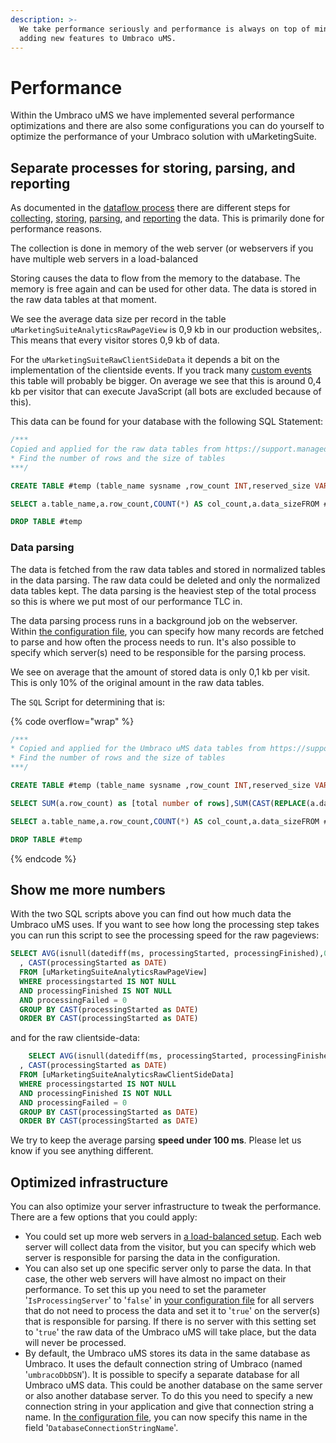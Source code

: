 ```yaml
---
description: >-
  We take performance seriously and performance is always on top of mind when
  adding new features to Umbraco uMS.
---
```


# Performance

Within the Umbraco uMS we have implemented several performance optimizations and there are also some configurations you can do yourself to optimize the performance of your Umbraco solution with uMarketingSuite.

## Separate processes for storing, parsing, and reporting

As documented in the [dataflow process](dataflow-pipeline/) there are different steps for [collecting](dataflow-pipeline/data-collection.md), [storing](dataflow-pipeline/data-storage.md), [parsing](dataflow-pipeline/data-parsing.md), and [reporting](dataflow-pipeline/reporting.md) the data. This is primarily done for performance reasons.

The collection is done in memory of the web server (or webservers if you have multiple web servers in a load-balanced

Storing causes the data to flow from the memory to the database. The memory is free again and can be used for other data. The data is stored in the raw data tables at that moment.

We see the average data size per record in the table `uMarketingSuiteAnalyticsRawPageView` is 0,9 kb in our production websites,. This means that every visitor stores 0,9 kb of data.

For the `uMarketingSuiteRawClientSideData` it depends a bit on the implementation of the clientside events. If you track many [custom events](dataflow-pipeline/data-collection.md) this table will probably be bigger. On average we see that this is around 0,4 kb per visitor that can execute JavaScript (all bots are excluded because of this).

This data can be found for your database with the following SQL Statement:

```sql
/***
Copied and applied for the raw data tables from https://support.managed.com/kb/a227/how-to-find-large-tables-in-sql-database.aspx
* Find the number of rows and the size of tables
***/

CREATE TABLE #temp (table_name sysname ,row_count INT,reserved_size VARCHAR(50),data_size VARCHAR(50),index_size VARCHAR(50),unused_size VARCHAR(50))SET NOCOUNT ONINSERT #tempEXEC sp_msforeachtable 'sp_spaceused ''?'''

SELECT a.table_name,a.row_count,COUNT(*) AS col_count,a.data_sizeFROM #temp aINNER JOIN information_schema.columns bON a.table_name collate database_default = b.table_name collate database_defaultOR REPLACE(REPLACE(a.table_name, '[dbo].[',''),']','') = b.table_name collate database_defaultWHERE a.table_name LIKE 'uMarketingSuite%raw%'GROUP BY a.table_name, a.row_count, a.data_sizeORDER BY CAST(REPLACE(a.data_size, ' KB', '') AS integer) DESC

DROP TABLE #temp
```

### Data parsing

The data is fetched from the raw data tables and stored in normalized tables in the data parsing. The raw data could be deleted and only the normalized data tables kept. The data parsing is the heaviest step of the total process so this is where we put most of our performance TLC in.

The data parsing process runs in a background job on the webserver. Within [the configuration file](../../../../installing-umarketingsuite/configuration-options-1-x/), you can specify how many records are fetched to parse and how often the process needs to run. It's also possible to specify which server(s) need to be responsible for the parsing process.

We see on average that the amount of stored data is only 0,1 kb per visit. This is only 10% of the original amount in the raw data tables.

The `SQL` Script for determining that is:

{% code overflow="wrap" %}
```sql
/***
* Copied and applied for the Umbraco uMS data tables from https://support.managed.com/kb/a227/how-to-find-large-tables-in-sql-database.aspx
* Find the number of rows and the size of tables
***/

CREATE TABLE #temp (table_name sysname ,row_count INT,reserved_size VARCHAR(50),data_size VARCHAR(50),index_size VARCHAR(50),unused_size VARCHAR(50))SET NOCOUNT ONINSERT #tempEXEC sp_msforeachtable 'sp_spaceused ''?'''

SELECT SUM(a.row_count) as [total number of rows],SUM(CAST(REPLACE(a.data_size, ' KB','') as integer)) as [total data size]FROM #temp aWHERE a.table_name LIKE 'uMarketingSuiteAnalytics%' AND NOT a.table_name LIKE 'uMarketingSuiteAnalytics%raw%'

SELECT a.table_name,a.row_count,COUNT(*) AS col_count,a.data_sizeFROM #temp aINNER JOIN information_schema.columns bON a.table_name collate database_default = b.table_name collate database_defaultOR REPLACE(REPLACE(a.table_name, '[dbo].[',''),']','') = b.table_name collate database_default WHERE a.table_name LIKE 'uMarketingSuiteAnalytics%' AND NOT a.table_name LIKE 'uMarketingSuiteAnalytics%raw%' GROUP BY a.table_name, a.row_count, a.data_sizeORDER BY CAST(REPLACE(a.data_size, ' KB', '') AS integer) DESC

DROP TABLE #temp
```
{% endcode %}

## Show me more numbers

With the two SQL scripts above you can find out how much data the Umbraco uMS uses. If you want to see how long the processing step takes you can run this script to see the processing speed for the raw pageviews:

```sql
SELECT AVG(isnull(datediff(ms, processingStarted, processingFinished),0))
  , CAST(processingStarted as DATE)
  FROM [uMarketingSuiteAnalyticsRawPageView]
  WHERE processingstarted IS NOT NULL
  AND processingFinished IS NOT NULL
  AND processingFailed = 0
  GROUP BY CAST(processingStarted as DATE)
  ORDER BY CAST(processingStarted as DATE)
```

and for the raw clientside-data:

```sql
    SELECT AVG(isnull(datediff(ms, processingStarted, processingFinished),0))
  , CAST(processingStarted as DATE)
  FROM [uMarketingSuiteAnalyticsRawClientSideData]
  WHERE processingstarted IS NOT NULL
  AND processingFinished IS NOT NULL
  AND processingFailed = 0
  GROUP BY CAST(processingStarted as DATE)
  ORDER BY CAST(processingStarted as DATE)
```

We try to keep the average parsing **speed under 100 ms**. Please let us know if you see anything different.

## Optimized infrastructure

You can also optimize your server infrastructure to tweak the performance. There are a few options that you could apply:

* You could set up more web servers in [a load-balanced setup](https://docs.umbraco.com/umbraco-cms/13.latest-lts/fundamentals/setup/server-setup/load-balancing). Each web server will collect data from the visitor, but you can specify which web server is responsible for parsing the data in the configuration.&#x20;
* You can also set up one specific server only to parse the data. In that case, the other web servers will have almost no impact on their performance. To set this up you need to set the parameter '`IsProcessingServer`' to '`false`' in [your configuration file](../../../../installing-umarketingsuite/settings-section/the-configuration-file/) for all servers that do not need to process the data and set it to '`true`' on the server(s) that is responsible for parsing. If there is no server with this setting set to '`true`' the raw data of the Umbraco uMS will take place, but the data will never be processed.
* By default, the Umbraco uMS stores its data in the same database as Umbraco. It uses the default connection string of Umbraco (named '`umbracoDbDSN`'). It is possible to specify a separate database for all Umbraco uMS data. This could be another database on the same server or also another database server. To do this you need to specify a new connection string in your application and give that connection string a name. In [the configuration file](../../getting-started/for-developers/configuration-options-2-x.md), you can now specify this name in the field '`DatabaseConnectionStringName`'.
